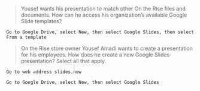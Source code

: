 >Yousef wants his presentation to match other On the Rise files and documents. How can he access his organization’s available Google Slide templates?
```
Go to Google Drive, select New, then select Google Slides, then select From a template
```

>On the Rise store owner Yousef Amadi wants to create a presentation for his employees. How does he create a new Google Slides presentation? Select all that apply.
```
Go to web address slides.new
```
```
Go to Google Drive, select New, then select Google Slides
```